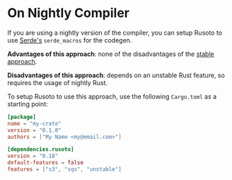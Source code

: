 # On Nightly Compiler

If you are using a nightly version of the compiler, you can setup Rusoto to use
[Serde's][serde] `serde_macros` for the codegen.

**Advantages of this approach**: none of the disadvantages of the
[stable approach][stable-approach].

**Disadvantages of this approach**: depends on an unstable Rust feature, so
requires the usage of nightly Rust.

To setup Rusoto to use this approach, use the following `Cargo.toml` as a
starting point:

```toml
[package]
name = "my-crate"
version = "0.1.0"
authors = ["My Name <my@email.com>"]

[dependencies.rusoto]
version = "0.18"
default-features = false
features = ["s3", "sqs", "unstable"]
```

[serde]: https://github.com/serde-rs/serde
[stable-approach]: /setup-stable.html
